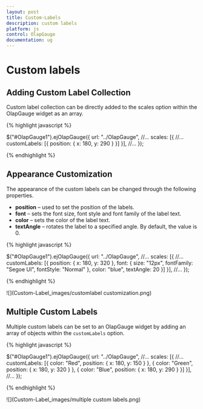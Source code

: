 ```yaml
---
layout: post
title: Custom-Labels
description: custom labels
platform: js
control: OlapGauge
documentation: ug
---
```


# Custom labels

## Adding Custom Label Collection

Custom label collection can be directly added to the scales option within the OlapGauge widget as an array.

{% highlight javascript %}

$("#OlapGauge1").ejOlapGauge({
    url: "../OlapGauge",
    //...
    scales: [{
        //...
        customLabels: [{
            position: {
                x: 180,
                y: 290
            }
        }]
    }],
    //...
});

{% endhighlight %}

## Appearance Customization

The appearance of the custom labels can be changed through the following properties.

* **position** – used to set the position of the labels.
* **font** – sets the font size, font style and font family of the label text.
* **color** – sets the color of the label text.
* **textAngle** – rotates the label to a specified angle. By default, the value is 0.

{% highlight javascript %}

$("#OlapGauge1").ejOlapGauge({
    url: "../OlapGauge",
    //...
    scales: [{
        //...
        customLabels: [{
            position: {
                x: 180,
                y: 320
            },
            font: {
                size: "12px",
                fontFamily: "Segoe UI",
                fontStyle: "Normal"
            },
            color: "blue",
            textAngle: 20
        }]
    }],
    //...
});

{% endhighlight %}

![](Custom-Label_images/customlabel customization.png) 

## Multiple Custom Labels

Multiple custom labels can be set to an OlapGauge widget by adding an array of objects within the `customLabels` option. 

{% highlight javascript %}

$("#OlapGauge1").ejOlapGauge({
    url: "../OlapGauge",
    //...
    scales: [{
        //...
        customLabels: [{
            color: "Red",
            position: {
                x: 180,
                y: 150
            }
        }, {
            color: "Green",
            position: {
                x: 180,
                y: 320
            }
        }, {
            color: "Blue",
            position: {
                x: 180,
                y: 290
            }
        }]
    }],
    //...
});

{% endhighlight %}

![](Custom-Label_images/multiple custom labels.png) 

